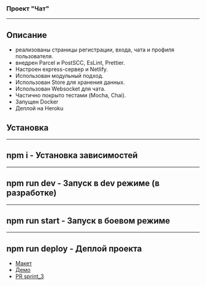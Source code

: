 ### Проект "Чат"

---

## Описание

- реализованы страницы регистрации, входа, чата и профиля пользователя.
- внедрен Parcel и PostSCC, EsLint, Prettier.
- Настроен express-сервер и Netlify.
- Использован модульный подход.
- Использован Store для хранения данных.
- Использован Websocket для чата.
- Частично покрыто тестами (Mocha, Chai).
- Запущен Docker
- Деплой на Heroku

## Установка

---

## npm i - Установка зависимостей

---

## npm run dev - Запуск в dev режиме (в разработке)

---

## npm run start - Запуск в боевом режиме

---

## npm run deploy - Деплой проекта

- [Макет](https://www.figma.com/file/24EUnEHGEDNLdOcxg7ULwV/Chat?node-id=0%3A1)
- <a href='https://deploy-preview-4--cranky-mcclintock-4902fe.netlify.app'>Демо</a>
- [PR sprint_3](https://github.com/tttatttu/middle.messenger.praktikum.yandex/pull/4)
